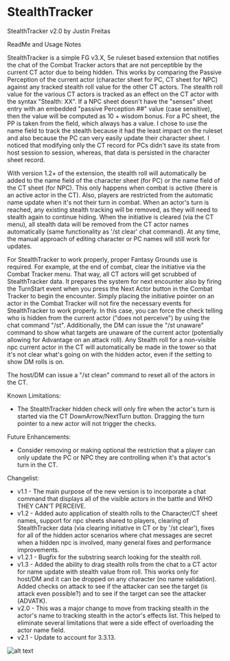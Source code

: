 # StealthTracker

StealthTracker v2.0 by Justin Freitas

ReadMe and Usage Notes

StealthTracker is a simple FG v3.X, 5e ruleset based extension that notifies the chat of the Combat Tracker actors that are not perceptible by the current CT actor due to being hidden.  This works by comparing the Passive Perception of the current actor (character sheet for PC, CT sheet for NPC) against any tracked stealth roll value for the other CT actors.  The stealth roll value for the various CT actors is tracked as an effect on the CT actor with the syntax "Stealth: XX".  If a NPC sheet doesn't have the "senses" sheet entry with an embedded "passive Perception ##" value (case sensitive), then the value will be computed as 10 + wisdom bonus.  For a PC sheet, the PP is taken from the field, which always has a value.  I chose to use the name field to track the stealth because it had the least impact on the ruleset and also because the PC can very easily update their character sheet.  I noticed that modifying only the CT record for PCs didn't save its state from host session to session, whereas, that data is persisted in the character sheet record.

With version 1.2+ of the extension, the stealth roll will automatically be added to the name field of the character sheet (for PC) or the name field of the CT sheet (for NPC).  This only happens when combat is active (there is an active actor in the CT).  Also, players are restricted from the automatic name update when it's not their turn in combat.  When an actor's turn is reached, any existing stealth tracking will be removed, as they will need to stealth again to continue hiding.  When the initiative is cleared (via the CT menu), all stealth data will be removed from the CT actor names automatically (same functionality as '/st clear' chat command). At any time, the manual approach of editing character or PC names will still work for updates.

For StealthTracker to work properly, proper Fantasy Grounds use is required.  For example, at the end of combat, clear the initiative via the Combat Tracker menu.  That way, all CT actors will get scrubbed of StealthTracker data.  It prepares the system for next encounter also by firing the TurnStart event when you press the Next Actor button in the Combat Tracker to begin the encounter.  Simply placing the initiative pointer on an actor in the Combat Tracker will not fire the necessary events for StealthTracker to work properly.  In this case, you can force the check telling who is hidden from the current actor ("does not perceive") by using the chat command "/st".  Additionally, the DM can issue the "/st unaware" command to show what targets are unaware of the current actor (potentially allowing for Advantage on an attack roll).  Any Stealth roll for a non-visible npc current actor in the CT will automatically be made in the tower so that it's not clear what's going on with the hidden actor, even if the setting to show DM rolls is on.

The host/DM can issue a "/st clean" command to reset all of the actors in the CT.

Known Limitations:
- The StealthTracker hidden check will only fire when the actor's turn is started via the CT DownArrow/NextTurn button.  Dragging the turn pointer to a new actor will not trigger the checks.

Future Enhancements:
- Consider removing or making optional the restriction that a player can only update the PC or NPC they are controlling when it's that actor's turn in the CT.

Changelist:
- v1.1 - The main purpose of the new version is to incorporate a chat command that displays all of the visible actors in the battle and WHO THEY CAN'T PERCEIVE.
- v1.2 - Added auto application of stealth rolls to the Character/CT sheet names, support for npc sheets shared to players, clearing of StealthTracker data (via clearing initiative in CT or by '/st clear'), fixes for all of the hidden actor scenarios where chat messages are secret when a hidden npc is involved, many general fixes and performance improvements.
- v1.2.1 - Bugfix for the substring search looking for the stealth roll.
- v1.3 - Added the ability to drag stealth rolls from the chat to a CT actor for name update with stealth value from roll.  This works only for host/DM and it can be dropped on any character (no name validation). Added checks on attack to see if the attacker can see the target (is attack even possible?) and to see if the target can see the attacker (ADVATK).
- v2.0 - This was a major change to move from tracking stealth in the actor's name to tracking stealth in the actor's effects list.  This helped to eliminate several limitations that were a side effect of overloading the actor name field.
- v2.1 - Update to account for 3.3.13.

![alt text](https://github.com/JustinFreitas/StealthTracker/blob/master/graphics/StealthTrackerScreenshot.jpg?raw=true)
